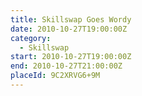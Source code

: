 ```yaml
---
title: Skillswap Goes Wordy
date: 2010-10-27T19:00:00Z
category:
  - Skillswap
start: 2010-10-27T19:00:00Z
end: 2010-10-27T21:00:00Z
placeId: 9C2XRVG6+9M
---
```

